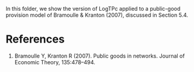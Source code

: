 In this folder, we show the version of LogTPc applied to a public-good provision model of Bramoulle & Kranton (2007), discussed in Section 5.4.

# References
1. Bramoulle Y, Kranton R (2007). Public goods in networks. Journal of Economic Theory, 135:478–494.
